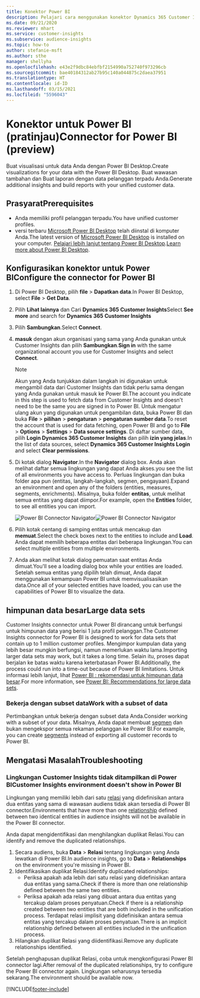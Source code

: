 ```yaml
---
title: Konektor Power BI
description: Pelajari cara menggunakan konektor Dynamics 365 Customer Insights di Power BI.
ms.date: 09/21/2020
ms.reviewer: mhart
ms.service: customer-insights
ms.subservice: audience-insights
ms.topic: how-to
author: stefanie-msft
ms.author: sthe
manager: shellyha
ms.openlocfilehash: e43e2f9dbc84ebfbf2154990a752740f973296cb
ms.sourcegitcommit: bae40184312ab27b95c140a044875c2daea37951
ms.translationtype: HT
ms.contentlocale: id-ID
ms.lasthandoff: 03/15/2021
ms.locfileid: "5596043"
---
```

# <a name="connector-for-power-bi-preview"></a><span data-ttu-id="9c31a-103">Konektor untuk Power BI (pratinjau)</span><span class="sxs-lookup"><span data-stu-id="9c31a-103">Connector for Power BI (preview)</span></span>

<span data-ttu-id="9c31a-104">Buat visualisasi untuk data Anda dengan Power BI Desktop.</span><span class="sxs-lookup"><span data-stu-id="9c31a-104">Create visualizations for your data with the Power BI Desktop.</span></span> <span data-ttu-id="9c31a-105">Buat wawasan tambahan dan Buat laporan dengan data pelanggan terpadu Anda.</span><span class="sxs-lookup"><span data-stu-id="9c31a-105">Generate additional insights and build reports with your unified customer data.</span></span>

## <a name="prerequisites"></a><span data-ttu-id="9c31a-106">Prasyarat</span><span class="sxs-lookup"><span data-stu-id="9c31a-106">Prerequisites</span></span>

- <span data-ttu-id="9c31a-107">Anda memiliki profil pelanggan terpadu.</span><span class="sxs-lookup"><span data-stu-id="9c31a-107">You have unified customer profiles.</span></span>
- <span data-ttu-id="9c31a-108">versi terbaru [Microsoft Power BI Desktop](https://powerbi.microsoft.com/desktop/) telah diinstal di komputer Anda.</span><span class="sxs-lookup"><span data-stu-id="9c31a-108">The latest version of [Microsoft Power BI Desktop](https://powerbi.microsoft.com/desktop/) is installed on your computer.</span></span> <span data-ttu-id="9c31a-109">[Pelajari lebih lanjut tentang Power BI Desktop](/power-bi/desktop-what-is-desktop).</span><span class="sxs-lookup"><span data-stu-id="9c31a-109">[Learn more about Power BI Desktop](/power-bi/desktop-what-is-desktop).</span></span>

## <a name="configure-the-connector-for-power-bi"></a><span data-ttu-id="9c31a-110">Konfigurasikan konektor untuk Power BI</span><span class="sxs-lookup"><span data-stu-id="9c31a-110">Configure the connector for Power BI</span></span>

1. <span data-ttu-id="9c31a-111">Di Power BI Desktop, pilih **file** > **Dapatkan data**.</span><span class="sxs-lookup"><span data-stu-id="9c31a-111">In Power BI Desktop, select **File** > **Get Data**.</span></span>

1. <span data-ttu-id="9c31a-112">Pilih **Lihat lainnya** dan Cari **Dynamics 365 Customer Insights**</span><span class="sxs-lookup"><span data-stu-id="9c31a-112">Select **See more** and search for **Dynamics 365 Customer Insights**</span></span>

1. <span data-ttu-id="9c31a-113">Pilih **Sambungkan**.</span><span class="sxs-lookup"><span data-stu-id="9c31a-113">Select **Connect**.</span></span>

1. <span data-ttu-id="9c31a-114">**masuk** dengan akun organisasi yang sama yang Anda gunakan untuk Customer Insights dan pilih **Sambungkan**.</span><span class="sxs-lookup"><span data-stu-id="9c31a-114">**Sign in** with the same organizational account you use for Customer Insights and select **Connect**.</span></span>
   > [!NOTE]
   > <span data-ttu-id="9c31a-115">Akun yang Anda tunjukkan dalam langkah ini digunakan untuk mengambil data dari Customer Insights dan tidak perlu sama dengan yang Anda gunakan untuk masuk ke Power BI.</span><span class="sxs-lookup"><span data-stu-id="9c31a-115">The account you indicate in this step is used to fetch data from Customer Insights and doesn't need to be the same you are signed in to Power BI.</span></span> <span data-ttu-id="9c31a-116">Untuk mengatur ulang akun yang digunakan untuk pengambilan data, buka Power BI dan buka **File** > **pilihan** > **pengaturan** > **pengaturan sumber data**.</span><span class="sxs-lookup"><span data-stu-id="9c31a-116">To reset the account that is used for data fetching, open Power BI and go to **File** > **Options** > **Settings** > **Data source settings**.</span></span> <span data-ttu-id="9c31a-117">Di daftar sumber data, pilih **Login Dynamics 365 Customer Insights** dan pilih **izin yang jelas**.</span><span class="sxs-lookup"><span data-stu-id="9c31a-117">In the list of data sources, select **Dynamics 365 Customer Insights Login** and select **Clear permissions**.</span></span>  

1. <span data-ttu-id="9c31a-118">Di kotak dialog **Navigator**.</span><span class="sxs-lookup"><span data-stu-id="9c31a-118">In the **Navigator** dialog box.</span></span> <span data-ttu-id="9c31a-119">Anda akan melihat daftar semua lingkungan yang dapat Anda akses.</span><span class="sxs-lookup"><span data-stu-id="9c31a-119">you see the list of all environments you have access to.</span></span> <span data-ttu-id="9c31a-120">Perluas lingkungan dan buka folder apa pun (entitas, langkah-langkah, segmen, pengayaan).</span><span class="sxs-lookup"><span data-stu-id="9c31a-120">Expand an environment and open any of the folders (entities, measures, segments, enrichments).</span></span> <span data-ttu-id="9c31a-121">Misalnya, buka folder **entitas**, untuk melihat semua entitas yang dapat diimpor.</span><span class="sxs-lookup"><span data-stu-id="9c31a-121">For example, open the **Entities** folder, to see all entities you can import.</span></span>

   <span data-ttu-id="9c31a-122">![Power BI Connector Navigator](media/power-bi-navigator.png "Power BI Connector Navigator")</span><span class="sxs-lookup"><span data-stu-id="9c31a-122">![Power BI Connector Navigator](media/power-bi-navigator.png "Power BI Connector Navigator")</span></span>

1. <span data-ttu-id="9c31a-123">Pilih kotak centang di samping entitas untuk mencakup dan **memuat**.</span><span class="sxs-lookup"><span data-stu-id="9c31a-123">Select the check boxes next to the entities to include and **Load**.</span></span> <span data-ttu-id="9c31a-124">Anda dapat memilih beberapa entitas dari beberapa lingkungan.</span><span class="sxs-lookup"><span data-stu-id="9c31a-124">You can select multiple entities from multiple environments.</span></span>

1. <span data-ttu-id="9c31a-125">Anda akan melihat kotak dialog pemuatan saat entitas Anda dimuat.</span><span class="sxs-lookup"><span data-stu-id="9c31a-125">You'll see a loading dialog box while your entities are loaded.</span></span> <span data-ttu-id="9c31a-126">Setelah semua entitas yang dipilih telah dimuat, Anda dapat menggunakan kemampuan Power BI untuk memvisualisasikan data.</span><span class="sxs-lookup"><span data-stu-id="9c31a-126">Once all of your selected entities have loaded, you can use the capabilities of Power BI to visualize the data.</span></span>

## <a name="large-data-sets"></a><span data-ttu-id="9c31a-127">himpunan data besar</span><span class="sxs-lookup"><span data-stu-id="9c31a-127">Large data sets</span></span>

<span data-ttu-id="9c31a-128">Customer Insights connector untuk Power BI dirancang untuk berfungsi untuk himpunan data yang berisi 1 juta profil pelanggan.</span><span class="sxs-lookup"><span data-stu-id="9c31a-128">The Customer Insights connector for Power BI is designed to work for data sets that contain up to 1 million customer profiles.</span></span> <span data-ttu-id="9c31a-129">Mengimpor kumpulan data yang lebih besar mungkin berfungsi, namun memerlukan waktu lama.</span><span class="sxs-lookup"><span data-stu-id="9c31a-129">Importing larger data sets may work, but it takes a long time.</span></span> <span data-ttu-id="9c31a-130">Selain itu, proses dapat berjalan ke batas waktu karena keterbatasan Power BI.</span><span class="sxs-lookup"><span data-stu-id="9c31a-130">Additionally, the process could run into a time-out because of Power BI limitations.</span></span> <span data-ttu-id="9c31a-131">Untuk informasi lebih lanjut, lihat [Power BI : rekomendasi untuk himpunan data besar](/power-bi/admin/service-premium-what-is#large-datasets).</span><span class="sxs-lookup"><span data-stu-id="9c31a-131">For more information, see [Power BI: Recommendations for large data sets](/power-bi/admin/service-premium-what-is#large-datasets).</span></span> 

### <a name="work-with-a-subset-of-data"></a><span data-ttu-id="9c31a-132">Bekerja dengan subset data</span><span class="sxs-lookup"><span data-stu-id="9c31a-132">Work with a subset of data</span></span>

<span data-ttu-id="9c31a-133">Pertimbangkan untuk bekerja dengan subset data Anda.</span><span class="sxs-lookup"><span data-stu-id="9c31a-133">Consider working with a subset of your data.</span></span> <span data-ttu-id="9c31a-134">Misalnya, Anda dapat membuat [segmen](segments.md) dan bukan mengekspor semua rekaman pelanggan ke Power BI.</span><span class="sxs-lookup"><span data-stu-id="9c31a-134">For example, you can create [segments](segments.md) instead of exporting all customer records to Power BI.</span></span>

## <a name="troubleshooting"></a><span data-ttu-id="9c31a-135">Mengatasi Masalah</span><span class="sxs-lookup"><span data-stu-id="9c31a-135">Troubleshooting</span></span>

### <a name="customer-insights-environment-doesnt-show-in-power-bi"></a><span data-ttu-id="9c31a-136">Lingkungan Customer Insights tidak ditampilkan di Power BI</span><span class="sxs-lookup"><span data-stu-id="9c31a-136">Customer Insights environment doesn't show in Power BI</span></span>

<span data-ttu-id="9c31a-137">Lingkungan yang memiliki lebih dari satu [relasi](relationships.md) yang didefinisikan antara dua entitas yang sama di wawasan audiens tidak akan tersedia di Power BI connector.</span><span class="sxs-lookup"><span data-stu-id="9c31a-137">Environments that have more than one [relationship](relationships.md) defined between two identical entities in audience insights will not be available in the Power BI connector.</span></span>

<span data-ttu-id="9c31a-138">Anda dapat mengidentifikasi dan menghilangkan duplikat Relasi.</span><span class="sxs-lookup"><span data-stu-id="9c31a-138">You can identify and remove the duplicated relationships.</span></span>

1. <span data-ttu-id="9c31a-139">Secara audiens, buka **Data** > **Relasi** tentang lingkungan yang Anda lewatkan di Power BI.</span><span class="sxs-lookup"><span data-stu-id="9c31a-139">In audience insights, go to **Data** > **Relationships** on the environment you're missing in Power BI.</span></span>
2. <span data-ttu-id="9c31a-140">Identifikasikan duplikat Relasi:</span><span class="sxs-lookup"><span data-stu-id="9c31a-140">Identify duplicated relationships:</span></span>
   - <span data-ttu-id="9c31a-141">Periksa apakah ada lebih dari satu relasi yang didefinisikan antara dua entitas yang sama.</span><span class="sxs-lookup"><span data-stu-id="9c31a-141">Check if there is more than one relationship defined between the same two entities.</span></span>
   - <span data-ttu-id="9c31a-142">Periksa apakah ada relasi yang dibuat antara dua entitas yang tercakup dalam proses penyatuan.</span><span class="sxs-lookup"><span data-stu-id="9c31a-142">Check if there is a relationship created between two entities that are both included in the unification process.</span></span> <span data-ttu-id="9c31a-143">Terdapat relasi implisit yang didefinisikan antara semua entitas yang tercakup dalam proses penyatuan.</span><span class="sxs-lookup"><span data-stu-id="9c31a-143">There is an implicit relationship defined between all entities included in the unification process.</span></span>
3. <span data-ttu-id="9c31a-144">Hilangkan duplikat Relasi yang diidentifikasi.</span><span class="sxs-lookup"><span data-stu-id="9c31a-144">Remove any duplicate relationships identified.</span></span>

<span data-ttu-id="9c31a-145">Setelah penghapusan duplikat Relasi, coba untuk mengkonfigurasi Power BI connector lagi.</span><span class="sxs-lookup"><span data-stu-id="9c31a-145">After removal of the duplicated relationships, try to configure the Power BI connector again.</span></span> <span data-ttu-id="9c31a-146">Lingkungan seharusnya tersedia sekarang.</span><span class="sxs-lookup"><span data-stu-id="9c31a-146">The environment should be available now.</span></span>

[!INCLUDE[footer-include](../includes/footer-banner.md)]